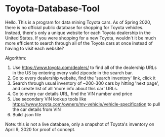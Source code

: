 # Toyota-Database-Tool


Hello. This is a program for data mining Toyota cars.
As of Spring 2020, there is no official public database for shopping for Toyota vehicles. Instead, there's only a unique website for each Toyota dealership in the United States. If you were shopping for a new Toyota, wouldn't it be much more efficient to search through all of the Toyota cars at once instead of having to visit each website?

Algorithm:
1. Use https://www.toyota.com/dealers/ to find all of the dealership URLs in the US by entering every valid zipcode in the search bar.
2. Go to every dealership website, find the 'search inventory' link, click it
3. Search through usual inventory of ~200-300 cars by hitting 'next page', and create list of all 'more info about this car' URLs.
4. Go to every car details URL, find the VIN number and price
5. Use secondary VIN lookup tools like https://www.toyota.com/owners/my-vehicle/vehicle-specification to pull the car details from VIN
6. Build .json file

Note: this is not a live database, only a snapshot of Toyota's inventory on April 9, 2020 for proof of concept.

